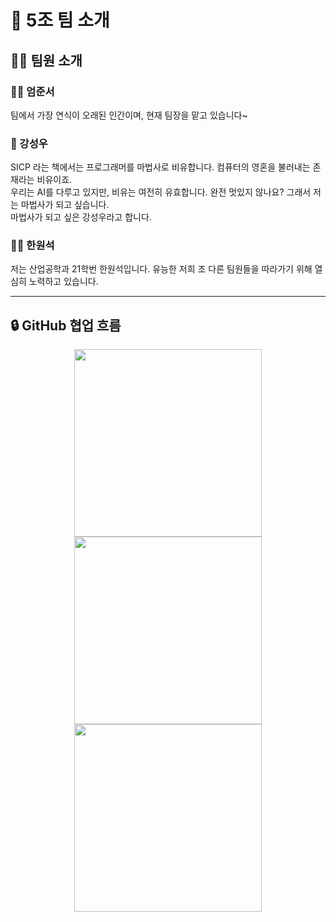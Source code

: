 # 👥 5조 팀 소개

## 🧑‍💼 팀원 소개

### 👨‍💻 엄준서  
팀에서 가장 연식이 오래된 인간이며, 현재 팀장을 맡고 있습니다~


### 🧙 강성우
SICP 라는 책에서는 프로그래머를 마법사로 비유합니다. 컴퓨터의 영혼을 불러내는 존재라는 비유이죠. \
우리는 AI를 다루고 있지만, 비유는 여전히 유효합니다. 완전 멋있지 않나요? 그래서 저는 마법사가 되고 싶습니다. \
마법사가 되고 싶은 강성우라고 합니다.

### 👨‍🎓 한원석
저는 산업공학과 21학번 한원석입니다. 유능한 저희 조 다른 팀원들을 따라가기 위해 열심히 노력하고 있습니다.


---

## 🔒 GitHub 협업 흐름

<div align="center">
  <img src="https://github.com/user-attachments/assets/41311b8f-ca60-429a-9350-989fe2d7e4bc" width="300"/>
</div>

<div align="center">
  <img src="https://github.com/user-attachments/assets/108012be-fce9-445c-b9c5-30bdea2ac571" width="300"/>
</div>

<div align="center">
  <img src="https://github.com/user-attachments/assets/99b555a8-ad7f-43c3-a81d-779bba89d516" width="300"/>
</div>
